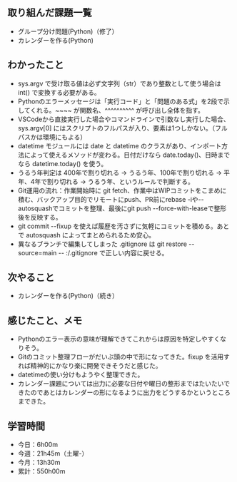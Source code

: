 ## 取り組んだ課題一覧
- グループ分け問題(Python)（修了）
- カレンダーを作る(Python)
## わかったこと
- sys.argv で受け取る値は必ず文字列（str）であり整数として使う場合は int() で変換する必要がある。
- Pythonのエラーメッセージは「実行コード」と「問題のある式」を2段で示してくれる。~~~~ が関数名、^^^^^^^^^^ が呼び出し全体を指す。
- VSCodeから直接実行した場合やコマンドラインで引数なし実行した場合、sys.argv[0] にはスクリプトのフルパスが入り、要素は1つしかない。（フルパスかは環境にもよる）
- datetime モジュールには date と datetime のクラスがあり、インポート方法によって使えるメソッドが変わる。日付だけなら date.today()、日時までなら datetime.today() を使う。
- うるう年判定は 400年で割り切れる → うるう年、100年で割り切れる → 平年、4年で割り切れる → うるう年、というルールで判断する。
- Git運用の流れ：作業開始時に git fetch、作業中はWIPコミットをこまめに積む、バックアップ目的でリモートにpush、PR前にrebase -iや--autosquashでコミットを整理、最後にgit push --force-with-leaseで整形後を反映する。
- git commit --fixup を使えば履歴を汚さずに気軽にコミットを積める。あとで autosquash によってまとめられるため安心。
- 異なるブランチで編集してしまった .gitignore は git restore --source=main -- :/.gitignore で正しい内容に戻せる。
## 次やること
- カレンダーを作る(Python)（続き）
## 感じたこと、メモ
- Pythonのエラー表示の意味が理解できてこれからは原因を特定しやすくなりそう。
- Gitのコミット整理フローがだいぶ頭の中で形になってきた。fixup を活用すれば精神的にかなり楽に開発できそうだと感じた。
- datetimeの使い分けもようやく整理できた。
- カレンダー課題については出力に必要な日付や曜日の整形まではたいたいできたのであとはカレンダーの形になるように出力をどうするかというところまできた。    
## 学習時間
- 今日：6h00m
- 今週：21h45m（土曜-）
- 今月：13h30m
- 累計：550h00m